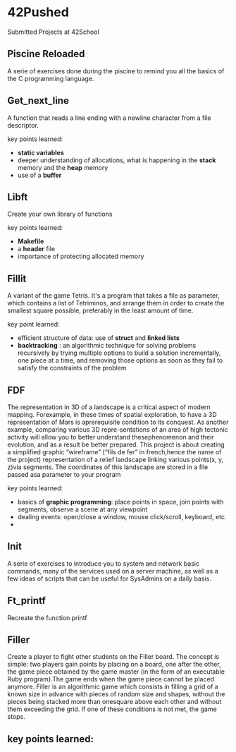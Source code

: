 # 42Pushed
Submitted Projects at 42School

## Piscine Reloaded
A serie of exercises done during the piscine to remind you all the basics of the C programming language.

## Get_next_line
A function that reads a line ending with a newline character from a file descriptor.

key points learned:
- **static variables**
- deeper understanding of allocations, what is happening in the **stack** memory and the **heap** memory
- use of a **buffer**

## Libft
Create your own library of functions

key points learned:
- **Makefile**
- a **header** file
- importance of protecting allocated memory 

## Fillit
A variant of the game Tetris. It's a program that takes a file as parameter, which contains a list of Tetriminos, and arrange them in order to create the smallest square possible, preferably in the least amount of time.

key point learned:
- efficient structure of data: use of **struct** and **linked lists**
- **backtracking** : an algorithmic technique for solving problems recursively by trying multiple options to build a solution incrementally, one piece at a time, and removing those options as soon as they fail to satisfy the constraints of the problem

## FDF
The representation in 3D of a landscape is a critical aspect of modern mapping.  Forexample, in these times of spatial exploration, to have a 3D representation of Mars is aprerequisite condition to its conquest. As another example, comparing various 3D repre-sentations of an area of high tectonic activity will allow you to better understand thesephenomenon and their evolution, and as a result be better prepared.
This project is about creating a simplified graphic “wireframe” (“fils de fer” in french,hence the name of the project) representation of a relief landscape linking various points(x, y, z)via segments. The coordinates of this landscape are stored in a file passed asa parameter to your program

key points learned:
- basics of **graphic programming**: place points in space, join points with segments, observe a scene at any viewpoint
- dealing events: open/close a window, mouse click/scroll, keyboard, etc.
- 

## Init
A serie of exercises to introduce you to system and network basic commands, many of the services used on a server machine, as well as a few ideas of  scripts that can be useful for SysAdmins on a daily basis.

## Ft_printf
Recreate the function printf

## Filler
Create a player to fight other students on the Filler board. The concept is simple: two players gain points by placing on a board, one after the other, the game piece obtained by the game master (in the form of an executable Ruby program).The game ends when the game piece cannot be placed anymore.
Filler is an algorithmic game which consists in filling a grid of a known size in advance with pieces of random size and shapes, without the pieces being stacked more than onesquare above each other and without them exceeding the grid. If one of these conditions is not met, the game stops.

key points learned:
- 
